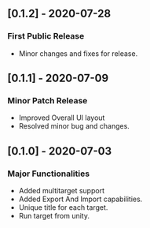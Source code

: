 ## [0.1.2] - 2020-07-28
### First Public Release
- Minor changes and fixes for release.

## [0.1.1] - 2020-07-09
### Minor Patch Release
- Improved Overall UI layout
- Resolved minor bug and changes.

## [0.1.0] - 2020-07-03
### Major Functionalities
- Added multitarget support
- Added Export And Import capabilities.
- Unique title for each target.
- Run target from unity.